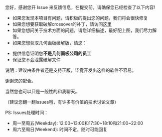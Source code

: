 您好，感谢您开 Issue 来反馈信息，在提交前，请确保您已经检查了以下内容!

* 如果您发现本项目有问题，请积极的提出您的问题，我们将会很快修复
* 如果您想要获取破解crossover的补丁，请访问[这里](http://tieba.baidu.com/p/4897237773)
* 如果您想问关于技术方面的问题，请您详细描述，最好配上图，我们尽力解答。
* 如果您想获取几何画板破解版，请您：
 - 提供信息证明您**不是几何画板公司的员工**
 - 保证您不会泄露破解文件
 
 说明：建议由条件者还是支持正版，毕竟开发出这样的软件不容易。
 
 谢谢您的配合。
 
当然您也可以只是一般性的和我聊天。

（建议您翻一翻Issues哦，有许多有价值的技术讨论文章）

PS: Issues处理时间：

* 周一至周五(Weekday): 12:00~13:00和17:30~18:10和21:00~22:00
* 周六至周日(Weekend): 时间不定，随时可能回复
